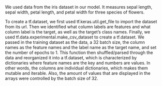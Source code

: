 We used data from the iris dataset in our model. It measures sepal length, sepal width, petal length, and petal width for three species of flowers.

To create a tf.dataset, we first used tf.keras.util.get_file to import the dataset from its url. Then we identified what column labels are features and what column label is the target, as well as the target’s class names. Finally, we used tf.data.experimental.make_csv_dataset to create a tf.dataset. 
We passed in the training dataset as the data, a 32 batch size, the column names as the feature names and the label name as the target name, and set the number of epochs to 1. 
This function then shuffled/parsed through the data and reorganized it into a tf.dataset, which is characterized by dictionaries where feature names are the key and numbers are values. In other words, the columns are individual dictionaries, which makes them mutable and iterable. Also, the amount of values that are displayed in the arrays were controlled by the batch size of 32.

